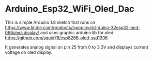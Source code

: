 # Arduino_Esp32_WiFi_Oled_Dac

This is simple Arduino 1.8 sketch that runs on https://www.tindie.com/products/lspoplove/d-duino-32esp32-and-096oled-display/
and uses graphic arduino lib for oled: https://github.com/squix78/esp8266-oled-ssd1306

It generates analog signal on pin 25 from 0 to 3.3V and displays current voltage on oled display.
